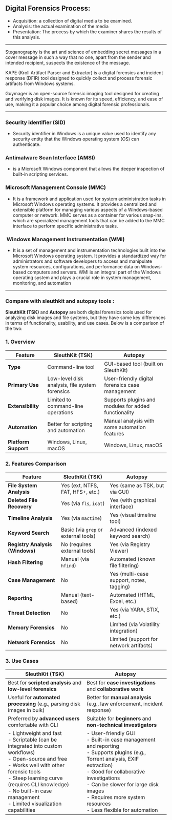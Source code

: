 ## Digital Forensics Process:

- Acquisition: a collection of digital media to be examined.
- Analysis: the actual examination of the media
- Presentation: The process by which the examiner shares the results of this analysis.
---

Steganography is the art and science of embedding secret messages in a cover message in such a way that no one, apart from the sender and intended recipient, suspects the existence of the message.

KAPE (Kroll Artifact Parser and Extractor) is a digital forensics and incident response (DFIR) tool designed to quickly collect and process forensic artifacts from Windows systems.

Guymager is an open-source forensic imaging tool designed for creating and verifying disk images. It is known for its speed, efficiency, and ease of use, making it a popular choice among digital forensic professionals.

---
### Security identifier (SID)

- Security identifier in Windows is a unique value used to identify any security entity that the Windows operating system (OS) can authenticate.

### Antimalware Scan Interface (AMSI) 

- is a Microsoft Windows component that allows the deeper inspection of built-in scripting services.

### Microsoft Management Console (MMC)

- It is a framework and application used for system administration tasks in Microsoft Windows operating systems. It provides a centralized and extensible platform for managing various aspects of a Windows-based computer or network. MMC serves as a container for various snap-ins, which are specialized management tools that can be added to the MMC interface to perform specific administrative tasks.

###  Windows Management Instrumentation (WMI)

- It is a set of management and instrumentation technologies built into the Microsoft Windows operating system. It provides a standardized way for administrators and software developers to access and manipulate system resources, configurations, and performance data on Windows-based computers and servers. WMI is an integral part of the Windows operating system and plays a crucial role in system management, monitoring, and automation

---

### Compare with sleuthkit and autopsy tools :

**SleuthKit (TSK)** and **Autopsy** are both digital forensics tools used for analyzing disk images and file systems, but they have some key differences in terms of functionality, usability, and use cases. Below is a comparison of the two:

### **1. Overview**
| Feature       | **SleuthKit (TSK)** | **Autopsy** |
|--------------|------------------|-----------|
| **Type** | Command-line tool | GUI-based tool (built on SleuthKit) |
| **Primary Use** | Low-level disk analysis, file system forensics | User-friendly digital forensics case management |
| **Extensibility** | Limited to command-line operations | Supports plugins and modules for added functionality |
| **Automation** | Better for scripting and automation | Manual analysis with some automation features |
| **Platform Support** | Windows, Linux, macOS | Windows, Linux, macOS |

### **2. Features Comparison**
| Feature | **SleuthKit (TSK)** | **Autopsy** |
|---------|------------------|-----------|
| **File System Analysis** | Yes (ext, NTFS, FAT, HFS+, etc.) | Yes (same as TSK, but via GUI) |
| **Deleted File Recovery** | Yes (via `fls`, `icat`) | Yes (with graphical interface) |
| **Timeline Analysis** | Yes (via `mactime`) | Yes (visual timeline tool) |
| **Keyword Search** | Basic (via `grep` or external tools) | Advanced (indexed keyword search) |
| **Registry Analysis (Windows)** | No (requires external tools) | Yes (via Registry Viewer) |
| **Hash Filtering** | Manual (via `hfind`) | Automated (known file filtering) |
| **Case Management** | No | Yes (multi-case support, notes, tagging) |
| **Reporting** | Manual (text-based) | Automated (HTML, Excel, etc.) |
| **Threat Detection** | No | Yes (via YARA, STIX, etc.) |
| **Memory Forensics** | No | Limited (via Volatility integration) |
| **Network Forensics** | No | Limited (support for network artifacts) |

### **3. Use Cases**
| **SleuthKit (TSK)**                                                                                                                                                                                                                                                                | **Autopsy**                                                                                                                                                                                                                                                                                       |
| ---------------------------------------------------------------------------------------------------------------------------------------------------------------------------------------------------------------------------------------------------------------------------------- | ------------------------------------------------------------------------------------------------------------------------------------------------------------------------------------------------------------------------------------------------------------------------------------------------- |
| Best for **scripted analysis** and **low-level forensics**                                                                                                                                                                                                                         | Best for **case investigations** and **collaborative work**                                                                                                                                                                                                                                       |
| Useful for **automated processing** (e.g., parsing disk images in bulk)                                                                                                                                                                                                            | Better for **manual analysis** (e.g., law enforcement, incident response)                                                                                                                                                                                                                         |
| Preferred by **advanced users** comfortable with CLI                                                                                                                                                                                                                               | Suitable for **beginners** and **non-technical investigators**                                                                                                                                                                                                                                    |
| - Lightweight and fast<br>- Scriptable (can be integrated into custom workflows)<br>- Open-source and free<br>- Works well with other forensic tools  <br>- Steep learning curve (requires CLI knowledge)<br>- No built-in case management<br>- Limited visualization capabilities | - User-friendly GUI<br>- Built-in case management and reporting<br>- Supports plugins (e.g., Torrent analysis, EXIF extraction)<br>- Good for collaborative investigations  <br>- Can be slower for large disk images<br>- Requires more system resources<br>- Less flexible for automation  <br> |

